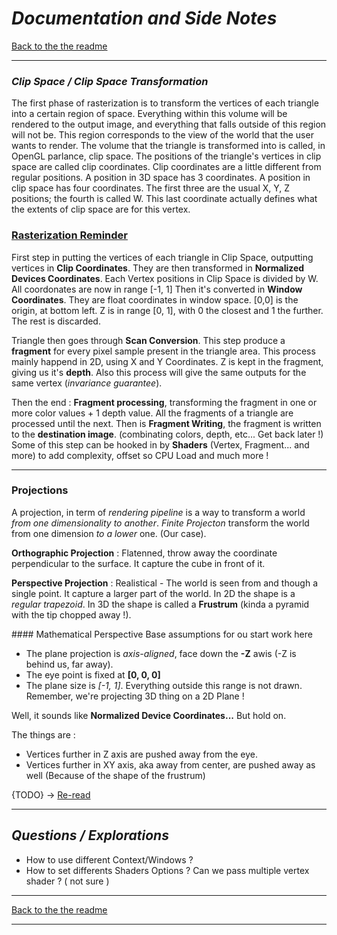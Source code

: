 # *Documentation and Side Notes*

[Back to the the readme](../README.md)

______________

### *Clip Space / Clip Space Transformation*
The first phase of rasterization is to transform the vertices of each triangle into a certain region of space. Everything within this volume will be rendered to the output image, and everything that falls outside of this region will not be. This region corresponds to the view of the world that the user wants to render.
The volume that the triangle is transformed into is called, in OpenGL parlance, clip space. The positions of the triangle's vertices in clip space are called clip coordinates.
Clip coordinates are a little different from regular positions. A position in 3D space has 3 coordinates. A position in clip space has four coordinates. The first three are the usual X, Y, Z positions; the fourth is called W. This last coordinate actually defines what the extents of clip space are for this vertex.

### [Rasterization Reminder](https://paroj.github.io/gltut/Basics/Intro%20Graphics%20and%20Rendering.html)
First step in putting the vertices of each triangle in Clip Space, outputting vertices in **Clip Coordinates**.
They are then transformed in **Normalized Devices Coordinates**. 
Each Vertex positions in Clip Space is divided by W. All coordonates are now in range [-1, 1]
Then it's converted in **Window Coordinates**.
They are float coordinates in window space. [0,0] is the origin, at bottom left. Z is in range [0, 1], with 0 the closest and 1 the further. The rest is discarded.

Triangle then goes through **Scan Conversion**. This step produce a **fragment** for every pixel sample present in the triangle area. This process mainly happend in 2D, using X and Y Coordinates. Z is kept in the fragment, giving us it's **depth**. Also this process will give the same outputs for the same vertex (*invariance guarantee*).

Then the end : **Fragment processing**, transforming the fragment in one or more color values + 1 depth value. All the fragments of a triangle are processed until the next. Then is **Fragment Writing**, the fragment is written to the **destination image**. (combinating colors, depth, etc... Get back later !)
Some of this step can be hooked in by **Shaders** (Vertex, Fragment... and more) to add complexity, offset so CPU Load and much more !


____

### Projections
A projection, in term of *rendering pipeline* is a way to transform a world *from one dimensionality to another*.
*Finite Projecton* transform the world from one dimension *to a lower* one. (Our case).

**Orthographic Projection** : Flatenned, throw away the coordinate perpendicular to the surface. It capture the cube in front of it.

**Perspective Projection** : Realistical - The world is seen from and though a single point. It capture a larger part of the world.
In 2D the shape is a *regular trapezoid*.  In 3D the shape is called a **Frustrum** (kinda a pyramid with the tip chopped away !). 

#### Mathematical Perspective
Base assumptions for ou start work here 
- The plane projection is *axis-aligned*, face down the **-Z** awis (-Z is behind us, far away).
- The eye point is fixed at **[0, 0, 0]**
- The plane size is *[-1, 1]*. Everything outside this range is not drawn. Remember, we're projecting 3D thing on a 2D Plane !

Well, it sounds like **Normalized Device Coordinates...** But hold on.

The things are :
- Vertices further in Z axis are pushed away from the eye.
- Vertices further in XY axis, aka away from center, are pushed away as well (Because of the shape of the frustrum)

{TODO} -> [Re-read](file:///home/sly/workspace/dive/gltut/website/Positioning/Tut04%20Perspective%20Projection.html)

_____

## *Questions / Explorations*
- How to use different Context/Windows ?
- How to set differents Shaders Options ? Can we pass multiple vertex shader ? ( not sure )
______________
[Back to the the readme](../README.md)
______________